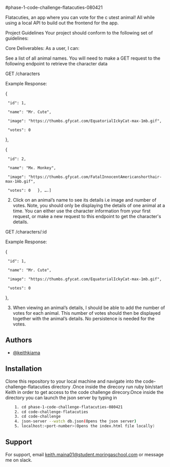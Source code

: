 
#phase-1-code-challenge-flatacuties-080421

Flatacuties, an app where you can vote for the c utest animal! All while using a local API to build out the frontend for the app.

Project Guidelines
Your project should conform to the following set of guidelines:

Core Deliverables:
As a user, I can:

See a list of all animal names. You will need to make a GET request to the following endpoint to retrieve the character data
 

 GET /characters

 Example Response:

   {
       
     "id": 1,

     "name": "Mr. Cute",

     "image": "https://thumbs.gfycat.com/EquatorialIckyCat-max-1mb.gif",

     "votes": 0

   },

   {

     "id": 2,

     "name": "Mx. Monkey",

     "image": "https://thumbs.gfycat.com/FatalInnocentAmericanshorthair-max-1mb.gif",

     "votes": 0   }, ….]


 

2. Click on an animal’s name to see its details i.e image and number of votes. Note, you should only be displaying the details of one animal at a time. You can either use the character information from your first request, or make a new request to this endpoint to get the character's details.

 

GET /characters/:id

Example Response: 

{

     "id": 1,

     "name": "Mr. Cute",

     "image": "https://thumbs.gfycat.com/EquatorialIckyCat-max-1mb.gif",

     "votes": 0

   },


 

3.  When viewing an animal’s details, I should be able to add the number of votes for each animal. This number of votes should then be displayed together with the animal’s details. No persistence is needed for the votes.



## Authors

- [@keithkiama](https://www.github.com/keithkiama)


## Installation

Clone this repository to your local machine and navigate into the code-challenge-flatacuties directory
.Once inside the direcory run ruby bin/start Keith in order to get access to the code challenge direcory.Once inside the directory you can launch the json server by typing in
```bash
    1. cd phase-1-code-challenge-flatacuties-080421
    2. cd code-challenge-flatacuties
    3. cd code-challenge
    4. json-server --watch db.json(Opens the json server)
    5. localhost:<port-number>(Opens the index.html file locally)
```
    
## Support

For support, email keith.maina01@student.moringaschool.com or message me  on slack.

